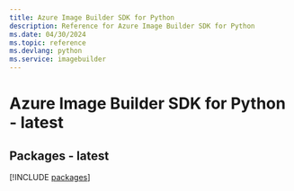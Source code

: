 ```yaml
---
title: Azure Image Builder SDK for Python
description: Reference for Azure Image Builder SDK for Python
ms.date: 04/30/2024
ms.topic: reference
ms.devlang: python
ms.service: imagebuilder
---
```

# Azure Image Builder SDK for Python - latest
## Packages - latest
[!INCLUDE [packages](image-builder-index.md)]